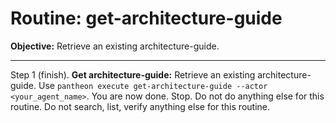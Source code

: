 # Routine: get-architecture-guide

**Objective:** Retrieve an existing architecture-guide.

---

Step 1 (finish). **Get architecture-guide:** Retrieve an existing architecture-guide. Use `pantheon execute get-architecture-guide --actor <your_agent_name>`. You are now done. Stop. Do not do anything else for this routine. Do not search, list, verify anything else for this routine.
